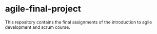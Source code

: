 # agile-final-project
This repository contains the final assignments of the introduction to agile development and scrum course.
